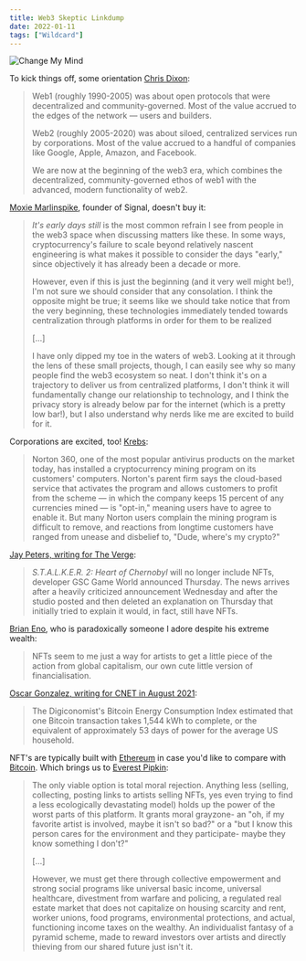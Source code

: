 ```yaml
---
title: Web3 Skeptic Linkdump
date: 2022-01-11
tags: ["Wildcard"]
---
```


![Change My Mind](/images/change-my-mind.png)

To kick things off, some orientation [Chris Dixon](https://future.a16z.com/why-web3-matters/):

> Web1 (roughly 1990-2005) was about open protocols that were decentralized and community-governed. Most of the value accrued to the edges of the network — users and builders.
>
> Web2 (roughly 2005-2020) was about siloed, centralized services run by corporations. Most of the value accrued to a handful of companies like Google, Apple, Amazon, and Facebook.
>
> We are now at the beginning of the web3 era, which combines the decentralized, community-governed ethos of web1 with the advanced, modern functionality of web2.

[Moxie Marlinspike](https://moxie.org/2022/01/07/web3-first-impressions.html), founder of Signal, doesn't buy it:

> _It's early days still_ is the most common refrain I see from people in the web3 space when discussing matters like these. In some ways, cryptocurrency's failure to scale beyond relatively nascent engineering is what makes it possible to consider the days "early," since objectively it has already been a decade or more.
>
> However, even if this is just the beginning (and it very well might be!), I'm not sure we should consider that any consolation. I think the opposite might be true; it seems like we should take notice that from the very beginning, these technologies immediately tended towards centralization through platforms in order for them to be realized
>
> [...]
>
> I have only dipped my toe in the waters of web3. Looking at it through the lens of these small projects, though, I can easily see why so many people find the web3 ecosystem so neat. I don't think it's on a trajectory to deliver us from centralized platforms, I don't think it will fundamentally change our relationship to technology, and I think the privacy story is already below par for the internet (which is a pretty low bar!), but I also understand why nerds like me are excited to build for it.

Corporations are excited, too! [Krebs](https://krebsonsecurity.com/2022/01/norton-360-now-comes-with-a-cryptominer/):

> Norton 360, one of the most popular antivirus products on the market today, has installed a cryptocurrency mining program on its customers' computers. Norton's parent firm says the cloud-based service that activates the program and allows customers to profit from the scheme — in which the company keeps 15 percent of any currencies mined — is "opt-in," meaning users have to agree to enable it. But many Norton users complain the mining program is difficult to remove, and reactions from longtime customers have ranged from unease and disbelief to, "Dude, where's my crypto?"

[Jay Peters, writing for The Verge](https://www.theverge.com/2021/12/16/22840488/stalker-2-nft-metahuman-gsc-web3-canceled):

> _S.T.A.L.K.E.R. 2: Heart of Chernobyl_ will no longer include NFTs, developer GSC Game World announced Thursday. The news arrives after a heavily criticized announcement Wednesday and after the studio posted and then deleted an explanation on Thursday that initially tried to explain it would, in fact, still have NFTs.

[Brian Eno](https://the-crypto-syllabus.com/brian-eno-on-nfts-and-automatism/), who is paradoxically someone I adore despite his extreme wealth:

> NFTs seem to me just a way for artists to get a little piece of the action from global capitalism, our own cute little version of financialisation.

[Oscar Gonzalez, writing for CNET in August 2021](https://www.cnet.com/personal-finance/crypto/heres-how-much-electricity-it-takes-to-mine-bitcoin-and-why-people-are-worried/):

> The Digiconomist's Bitcoin Energy Consumption Index estimated that one Bitcoin transaction takes 1,544 kWh to complete, or the equivalent of approximately 53 days of power for the average US household.

NFT's are typically built with [Ethereum](https://digiconomist.net/ethereum-energy-consumption) in case you'd like to compare with [Bitcoin](https://digiconomist.net/bitcoin-energy-consumption). Which brings us to [Everest Pipkin](https://everestpipkin.medium.com/but-the-environmental-issues-with-cryptoart-1128ef72e6a3):

> The only viable option is total moral rejection. Anything less (selling, collecting, posting links to artists selling NFTs, yes even trying to find a less ecologically devastating model) holds up the power of the worst parts of this platform. It grants moral grayzone- an "oh, if my favorite artist is involved, maybe it isn't so bad?" or a "but I know this person cares for the environment and they participate- maybe they know something I don't?"
>
> [...]
>
> However, we must get there through collective empowerment and strong social programs like universal basic income, universal healthcare, divestment from warfare and policing, a regulated real estate market that does not capitalize on housing scarcity and rent, worker unions, food programs, environmental protections, and actual, functioning income taxes on the wealthy. An individualist fantasy of a pyramid scheme, made to reward investors over artists and directly thieving from our shared future just isn't it.
